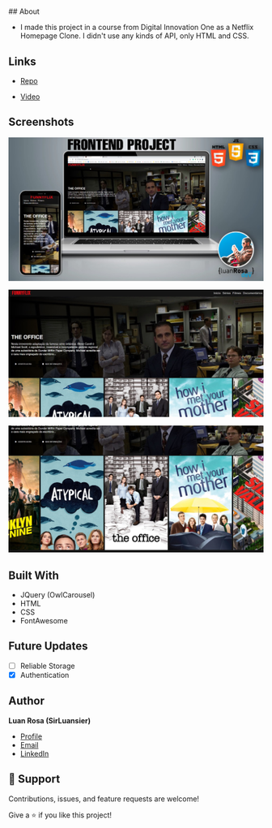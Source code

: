 <h1 align="center"><project-name></h1>

<p align="center"><project-description></p>
## About

- I made this project in a course from Digital Innovation One as a Netflix Homepage Clone. I didn't use any kinds of API, only HTML and CSS.


## Links

- [Repo](https://github.com/sirluansier/funnyflix "Funnyflix Repo")

- [Video](<Homepage url> "View")


## Screenshots

![Home Page](/screenshots/1.jpg "Home Page")

![](/screenshots/2.jpg)

![](/screenshots/3.jpg)

## Built With

- JQuery (OwlCarousel)
- HTML
- CSS
- FontAwesome

## Future Updates

- [ ] Reliable Storage
- [x] Authentication

## Author

**Luan Rosa (SirLuansier)**

- [Profile](https://github.com/sirluansier "SirLuansier")
- [Email](mailto:luansrosa.arq@gmail.com?subject=Hi "Hi!")
- [LinkedIn](https://www.linkedin.com/in/luanrosa-info/ "Welcome")

## 🤝 Support

Contributions, issues, and feature requests are welcome!

Give a ⭐️ if you like this project!